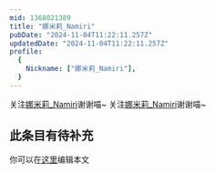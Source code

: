 ```yaml
---
mid: 1368021389
title: "娜米莉_Namiri"
pubDate: "2024-11-04T11:22:11.257Z"
updatedDate: "2024-11-04T11:22:11.257Z"
profile:
  {
    Nickname: ["娜米莉_Namiri"],
  }
---
```


关注[娜米莉_Namiri](https://space.bilibili.com/1368021389)谢谢喵~ 关注[娜米莉_Namiri](https://space.bilibili.com/1368021389)谢谢喵~

## 此条目有待补充
你可以在[这里](https://github.com/Yuhanawa/VTuber.ICU-Content/edit/master/v/娜米莉_Namiri/index.md)编辑本文
